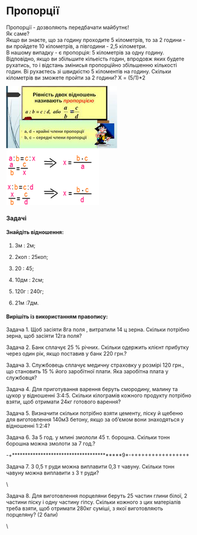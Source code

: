 # Пропорції
Пропорції - дозволяють передбачати майбутнє!  
Як саме?  
Якщо ви знаєте, що за годину проходите 5 кілометрів, то за 2 години - ви пройдете 10 кілометрів, а півгодини - 2,5 кілометри.  
В нашому випадку - є пропорція:
5 кілометрів за одну годину. Відповідно, якщо ви збільшите кільеість годин, впродовж яких будете рухатись, то і відстань змінисья пропорційно збільшенню кількості годин.
Ві рухаєтесь зі швидкістю 5 кіломентів на годину. Скільки кілометрів ви зможете пройти за 2 години?
X = (5/1)*2

<img src = "img/proportion01.jpg">
<img src = "img/proportion02.png">

### Задачі

#### Знайдіть відношення:
1. 3м : 2м; 

2. 2коп : 25коп; 

3. 20 : 45; 

4. 10дм : 2см; 

5. 120г : 240г;

6. 21м :7дм.

#### Вирішіть із використанням правопису:
Задача 1. Щоб засіяти 8га поля , витратили 14 ц зерна. Скільки потрібно зерна, щоб засіяти 12га поля?  
  
Задача 2. Банк сплачує 25 % річних. Скільки одержить клієнт прибутку через один рік, якщо поставив у банк 220 грн.?
 


Задача 3. Службовець сплачує медичну страховку у розмірі 120 грн., що становить 15 % його заробітної плати. Яка заробітна плата у службовця?


Задача 4. Для приготування варення беруть смородину, малину та цукор у відношенні 3:4:5. Скільки кілограмів кожного продукту потрібно взяти, щоб отримати 24кг готового варення?


Задача 5. Визначити скільки потрібно взяти цементу, піску й щебеню для виготовлення 140м3 бетону, якщо за об’ємом вони знаходяться у відношенні 1:2:4?


Задача 6. За 5 год. у млині змололи 45 т. борошна. Скільки тонн борошна можна змолоти за 7 год.?

-+*****************************************9\*-+++++++++++++++++

Задача 7. З 0,5 т руди можна виплавити 0,3 т чавуну. Скільки тонн чавуну можна виплавити з 3 т руди?

\

Задача 8. Для виготовлення порцеляни беруть 25 частин глини білої, 2 частини піску і одну частину гіпсу. Скільки кожного з цих матеріалів треба взяти, щоб отримати 280кг суміші, з якої виготовляють порцеляну? (2 бали)

\